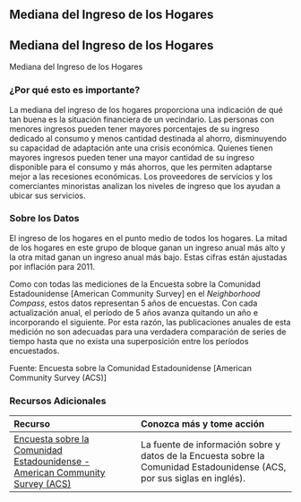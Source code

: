 ## Mediana del Ingreso de los Hogares
## Mediana del Ingreso de los Hogares
Mediana del Ingreso de los Hogares

### ¿Por qué esto es importante?
La mediana del ingreso de los hogares proporciona una indicación de qué tan buena es la situación financiera de un vecindario. Las personas con menores ingresos pueden tener mayores porcentajes de su ingreso dedicado al consumo y menos cantidad destinada al ahorro, disminuyendo su capacidad de adaptación ante una crisis económica. Quienes tienen mayores ingresos pueden tener una mayor cantidad de su ingreso disponible para el consumo y más ahorros, que les permiten adaptarse mejor a las recesiones económicas. Los proveedores de servicios y los comerciantes minoristas analizan los niveles de ingreso que los ayudan a ubicar sus servicios.

### Sobre los Datos
El ingreso de los hogares en el punto medio de todos los hogares. La mitad de los hogares en este grupo de bloque ganan un ingreso anual más alto y la otra mitad ganan un ingreso anual más bajo. Estas cifras están ajustadas por inflación para 2011. 

Como con todas las mediciones de la Encuesta sobre la Comunidad Estadounidense \[American Community Survey] en el <i>Neighborhood Compass</i>, estos datos representan 5 años de encuestas. Con cada actualización anual, el período de 5 años avanza quitando un año e incorporando el siguiente. Por esta razón, las publicaciones anuales de esta medición no son adecuadas para una verdadera comparación de series de tiempo hasta que no exista una superposición entre los períodos encuestados.

Fuente: Encuesta sobre la Comunidad Estadounidense \[American Community Survey (ACS)] 

### Recursos Adicionales

|Recurso | Conozca más y tome acción |
|:--- | :--- |
|[Encuesta sobre la Comunidad Estadounidense - American Community Survey (ACS)](https://www2.census.gov/programs-surveys/acs/main/language_brochures/ACS_QandA_SPA_18.pdf?#) | La fuente de información sobre y datos de la Encuesta sobre la Comunidad Estadounidense (ACS, por sus siglas en inglés).

